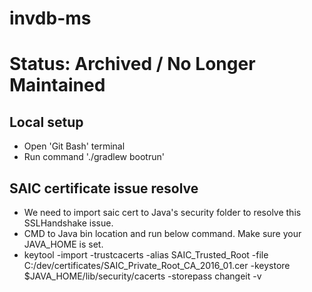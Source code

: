 # invdb-ms
# Status: Archived / No Longer Maintained

## Local setup
- Open 'Git Bash' terminal
- Run command './gradlew bootrun'

## SAIC certificate issue resolve
- We need to import saic cert to Java's security folder to resolve this SSLHandshake issue. 
- CMD to Java bin location and run below command. Make sure your JAVA_HOME is set.
- keytool -import -trustcacerts -alias SAIC_Trusted_Root -file C:/dev/certificates/SAIC_Private_Root_CA_2016_01.cer -keystore $JAVA_HOME/lib/security/cacerts -storepass changeit -v

